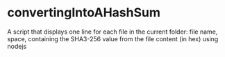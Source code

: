 # convertingIntoAHashSum

A script that displays one line for each file in the current folder: file name, space, containing the SHA3-256 value from the file content (in hex) using nodejs
